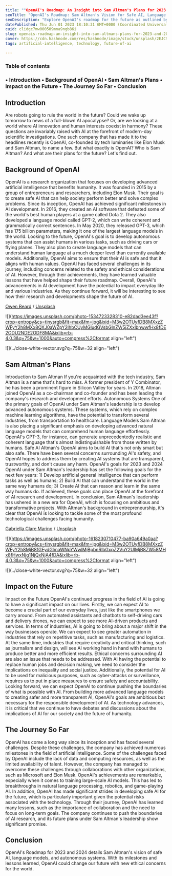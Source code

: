 ```yaml
---
title: ""OpenAI's Roadmap: An Insight into Sam Altman's Plans for 2023 and 2024""
seoTitle: "OpenAI's Roadmap: Sam Altman's Vision for Safe AI, Language Models, a"
seoDescription: "Explore OpenAI's roadmap for the future as outlined by Sam Altman. Discover the vision for safe AI, advanced language models, and autonomous systems. Learn"
datePublished: Thu Jun 01 2023 18:10:31 GMT+0000 (Coordinated Universal Time)
cuid: clidgc7mw000509mna9ngb86i
slug: openais-roadmap-an-insight-into-sam-altmans-plans-for-2023-and-2024
cover: https://cdn.hashnode.com/res/hashnode/image/stock/unsplash/2EJCSULRwC8/upload/d8b3543d068987dfea370bcf0b90b157.jpeg
tags: artificial-intelligence, technology, future-of-ai

---
```


### Table of contents

### • Introduction • Background of OpenAI • Sam Altman's Plans • Impact on the Future • The Journey So Far • Conclusion

## Introduction

Are robots going to rule the world in the future? Could we wake up tomorrow to news of a full-blown AI apocalypse? Or, are we looking at a world where AI innovation and human interests coexist in harmony? These questions are invariably raised with AI at the forefront of modern-day scientific investigations. One such company that has made it to the headlines recently is OpenAI, co-founded by tech luminaries like Elon Musk and Sam Altman, to name a few. But what exactly is OpenAI? Who is Sam Altman? And what are their plans for the future? Let's find out.

## Background of OpenAI

OpenAI is a research organization that focuses on developing advanced artificial intelligence that benefits humanity. It was founded in 2015 by a group of entrepreneurs and researchers, including Elon Musk. Their goal is to create safe AI that can help society perform better and solve complex problems. Since its inception, OpenAI has achieved significant milestones in AI development. In 2016, they created an AI software that defeated some of the world's best human players at a game called Dota 2. They also developed a language model called GPT-2, which can write coherent and grammatically correct sentences. In May 2020, they released GPT-3, which has 175 billion parameters, making it one of the largest language models in the world. Looking to the future, OpenAI's goal is to develop autonomous systems that can assist humans in various tasks, such as driving cars or flying planes. They also plan to create language models that can understand human language at a much deeper level than currently available models. Additionally, OpenAI aims to ensure that their AI is safe and that it aligns with human values. OpenAI has faced several challenges in its journey, including concerns related to the safety and ethical considerations of AI. However, through their achievements, they have learned valuable lessons that have helped shape their future roadmap. Overall, OpenAI's advancements in AI development have the potential to impact everyday life and various industries. As they continue forward, it will be interesting to see how their research and developments shape the future of AI.

[Owen Beard](https://unsplash.com/@owenbeard?utm_source=COHESIVE_AI&utm_medium=referral) / [Unsplash](https://unsplash.com/?utm_source=COHESIVE_AI&utm_medium=referral)

![](https://images.unsplash.com/photo-1534723328310-e82dad3ee43f?crop=entropy&cs=tinysrgb&fit=max&fm=jpg&ixid=M3w2OTUyfDB8MXxzZWFyY2h8MXx8QXJ0aWZpY2lhbCUyMGludGVsbGlnZW5jZXxlbnwwfHx8fDE2ODU2NDE2ODF8MA&ixlib=rb-4.0.3&q=75&w=1000&auto=compress%2Cformat align="left")

![](../close-white-vector.svg?q=75&w=32 align="left")

## Sam Altman's Plans

Introduction to Sam Altman If you're acquainted with the tech industry, Sam Altman is a name that's hard to miss. A former president of Y Combinator, he has been a prominent figure in Silicon Valley for years. In 2018, Altman joined OpenAI as a co-chairman and co-founder and has been leading the company's research and development efforts. Autonomous Systems One of the primary goals of OpenAI under Sam Altman's leadership is to develop advanced autonomous systems. These systems, which rely on complex machine learning algorithms, have the potential to transform several industries, from transportation to healthcare. Language Models Sam Altman is also placing a significant emphasis on developing advanced natural language models that can comprehend human language effortlessly. OpenAI's GPT-3, for instance, can generate unprecedentedly realistic and coherent language that's almost indistinguishable from those written by humans. Safe AI Altman's OpenAI aims to build AI that's not only smart but also safe. There have been several concerns surrounding AI's safety, and OpenAI hopes to address them by creating AI systems that are transparent, trustworthy, and don't cause any harm. OpenAI's goals for 2023 and 2024 OpenAI under Sam Altman's leadership has set the following goals for the next few years: 1) Develop artificial general intelligence that can perform tasks as well as humans; 2) Build AI that can understand the world in the same way humans do; 3) Create AI that can reason and learn in the same way humans do. If achieved, these goals can place OpenAI at the forefront of AI research and development. In conclusion, Sam Altman's leadership has ushered in a new era for OpenAI, which is focusing on ambitious and transformative projects. With Altman's background in entrepreneurship, it's clear that OpenAI is looking to tackle some of the most profound technological challenges facing humanity.

[Gabriella Clare Marino](https://unsplash.com/de/@gabiontheroad?utm_source=COHESIVE_AI&utm_medium=referral) / [Unsplash](https://unsplash.com/?utm_source=COHESIVE_AI&utm_medium=referral)

![](https://images.unsplash.com/photo-1618230710477-ba90a649a0aa?crop=entropy&cs=tinysrgb&fit=max&fm=jpg&ixid=M3w2OTUyfDB8MXxzZWFyY2h8MjB8fGFydGlmaWNpYWwlMjBpbnRlbGxpZ2VuY2UlMjB8ZW58MHx8fHwxNjg1NjQxNjA4fDA&ixlib=rb-4.0.3&q=75&w=1000&auto=compress%2Cformat align="left")

![](../close-white-vector.svg?q=75&w=32 align="left")

## Impact on the Future

Impact on the Future OpenAI's continued progress in the field of AI is going to have a significant impact on our lives. Firstly, we can expect AI to become a crucial part of our everyday lives, just like the smartphones we carry around. From automated assistants and chatbots to self-driving cars and delivery drones, we can expect to see more AI-driven products and services. In terms of industries, AI is going to bring about a major shift in the way businesses operate. We can expect to see greater automation in industries that rely on repetitive tasks, such as manufacturing and logistics. At the same time, industries that require creativity and critical thinking, such as journalism and design, will see AI working hand in hand with humans to produce better and more efficient results. Ethical concerns surrounding AI are also an issue that needs to be addressed. With AI having the potential to replace human jobs and decision making, we need to consider the implications on inequality and social justice. Additionally, the potential for AI to be used for malicious purposes, such as cyber-attacks or surveillance, requires us to put in place measures to ensure safety and accountability. Looking forward, we can expect OpenAI to continue pushing the boundaries of what is possible with AI. From building more advanced language models to creating safer and more transparent AI, OpenAI's goals are ambitious but necessary for the responsible development of AI. As technology advances, it is critical that we continue to have debates and discussions about the implications of AI for our society and the future of humanity.

## The Journey So Far

OpenAI has come a long way since its inception and has faced several challenges. Despite these challenges, the company has achieved numerous milestones in the field of artificial intelligence. Some of the challenges faced by OpenAI include the lack of data and computing resources, as well as the limited availability of talent. However, the company has managed to overcome these challenges through collaborations with other organizations, such as Microsoft and Elon Musk. OpenAI's achievements are remarkable, especially when it comes to training large-scale AI models. This has led to breakthroughs in natural language processing, robotics, and game-playing AI. In addition, OpenAI has made significant strides in developing safe AI for the future, which is particularly important given the potential risks associated with the technology. Through their journey, OpenAI has learned many lessons, such as the importance of collaboration and the need to focus on long-term goals. The company continues to push the boundaries of AI research, and its future plans under Sam Altman's leadership show significant promise.

## Conclusion

OpenAI's Roadmap for 2023 and 2024 details Sam Altman's vision of safe AI, language models, and autonomous systems. With its milestones and lessons learned, OpenAI could change our future with new ethical concerns for the world.